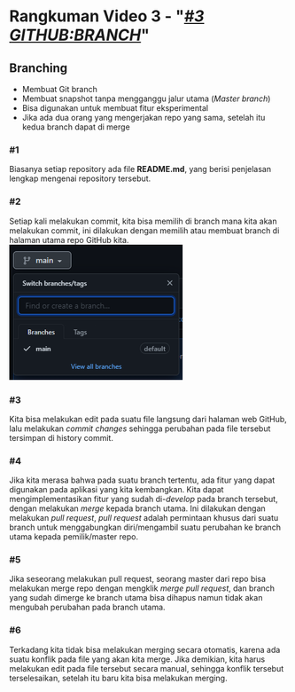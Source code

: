 # **Rangkuman Video 3 - "*[#3 GITHUB:BRANCH](https://www.youtube.com/watch?v=k1QXd-8VbPY&list=PLFIM0718LjIVknj6sgsSceMqlq242-jNf&index=3&ab_channel=WebProgrammingUNPAS)*"**

## **Branching**
- Membuat Git branch
- Membuat snapshot tanpa mengganggu jalur utama (*Master branch*)
- Bisa digunakan untuk membuat fitur eksperimental
- Jika ada dua orang yang mengerjakan repo yang sama, setelah itu kedua branch dapat di merge
### **#1**
Biasanya setiap repository ada file **README.md**, yang berisi penjelasan lengkap mengenai repository tersebut.
### **#2**
Setiap kali melakukan commit, kita bisa memilih di branch mana kita akan melakukan commit, ini dilakukan dengan memilih atau membuat branch di halaman utama repo GitHub kita. ![GitHub Branch](/images/branches.png "GitHub Branches")
### **#3**
Kita bisa melakukan edit pada suatu file langsung dari halaman web GitHub, lalu melakukan *commit changes* sehingga perubahan pada file tersebut tersimpan di history commit.
### **#4**
Jika kita merasa bahwa pada suatu branch tertentu, ada fitur yang dapat digunakan pada aplikasi yang kita kembangkan. Kita dapat mengimplementasikan fitur yang sudah di-*develop* pada branch tersebut, dengan melakukan *merge* kepada branch utama. Ini dilakukan dengan melakukan *pull request*, *pull request* adalah permintaan khusus dari suatu branch untuk menggabungkan diri/mengambil suatu perubahan ke branch utama kepada pemilik/master repo.
### **#5**
Jika seseorang melakukan pull request, seorang master dari repo bisa melakukan merge repo dengan mengklik *merge pull request*, dan branch yang sudah dimerge ke branch utama bisa dihapus namun tidak akan mengubah perubahan pada branch utama.
### **#6**
Terkadang kita tidak bisa melakukan merging secara otomatis, karena ada suatu konflik pada file yang akan kita merge. Jika demikian, kita harus melakukan edit pada file tersebut secara manual, sehingga konflik tersebut terselesaikan, setelah itu baru kita bisa melakukan merging.